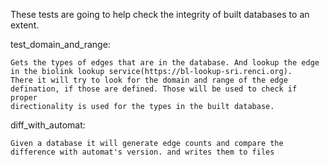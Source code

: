 These tests are going to help check the integrity of built databases to an extent.

test_domain_and_range:

    Gets the types of edges that are in the database. And lookup the edge in the biolink lookup service(https://bl-lookup-sri.renci.org).
    There it will try to look for the domain and range of the edge defination, if those are defined. Those will be used to check if proper 
    directionality is used for the types in the built database.
    
diff_with_automat:
    
    Given a database it will generate edge counts and compare the difference with automat's version. and writes them to files
    
